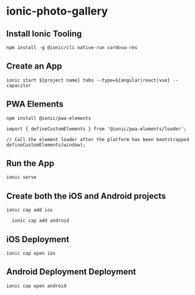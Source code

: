 # ionic-photo-gallery


## Install Ionic Tooling

```
npm install -g @ionic/cli native-run cordova-res
```

## Create an App

```
ionic start ${project name} tabs --type=${angular|react|vue} --capacitor
```

## PWA Elements

```
npm install @ionic/pwa-elements
```

```
import { defineCustomElements } from '@ionic/pwa-elements/loader';

// Call the element loader after the platform has been bootstrapped
defineCustomElements(window);
```

## Run the App

```
ionic serve
```

## Create both the iOS and Android projects

```
ionic cap add ios
```

```
  ionic cap add android
```

## iOS Deployment
```
ionic cap open ios
```

## Android Deployment Deployment
```
ionic cap open android
```